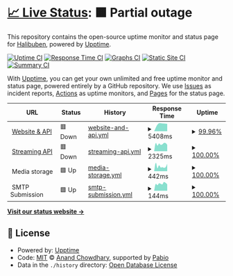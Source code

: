 # [📈 Live Status](https://status.tvoyaridna.com): <!--live status--> **🟧 Partial outage**

This repository contains the open-source uptime monitor and status page for [Halibuben](https://status.tvoyaridna.com), powered by [Upptime](https://github.com/upptime/upptime).

[![Uptime CI](https://github.com/Halibuben/status-page/workflows/Uptime%20CI/badge.svg)](https://github.com/Halibuben/status-page/actions?query=workflow%3A%22Uptime+CI%22)
[![Response Time CI](https://github.com/Halibuben/status-page/workflows/Response%20Time%20CI/badge.svg)](https://github.com/Halibuben/status-page/actions?query=workflow%3A%22Response+Time+CI%22)
[![Graphs CI](https://github.com/Halibuben/status-page/workflows/Graphs%20CI/badge.svg)](https://github.com/Halibuben/status-page/actions?query=workflow%3A%22Graphs+CI%22)
[![Static Site CI](https://github.com/Halibuben/status-page/workflows/Static%20Site%20CI/badge.svg)](https://github.com/Halibuben/status-page/actions?query=workflow%3A%22Static+Site+CI%22)
[![Summary CI](https://github.com/Halibuben/status-page/workflows/Summary%20CI/badge.svg)](https://github.com/Halibuben/status-page/actions?query=workflow%3A%22Summary+CI%22)

With [Upptime](https://upptime.js.org), you can get your own unlimited and free uptime monitor and status page, powered entirely by a GitHub repository. We use [Issues](https://github.com/Halibuben/status-page/issues) as incident reports, [Actions](https://github.com/Halibuben/status-page/actions) as uptime monitors, and [Pages](https://status.tvoyaridna.com) for the status page.

<!--start: status pages-->
<!-- This summary is generated by Upptime (https://github.com/upptime/upptime) -->
<!-- Do not edit this manually, your changes will be overwritten -->
<!-- prettier-ignore -->
| URL | Status | History | Response Time | Uptime |
| --- | ------ | ------- | ------------- | ------ |
| <img alt="" src="https://icons.duckduckgo.com/ip3/tvoyaridna.com.ico" height="13"> [Website & API](https://tvoyaridna.com/health) | 🟥 Down | [website-and-api.yml](https://github.com/Halibuben/status-page/commits/HEAD/history/website-and-api.yml) | <details><summary><img alt="Response time graph" src="./graphs/website-and-api/response-time-week.png" height="20"> 5408ms</summary><br><a href="https://status.tvoyaridna.com/history/website-and-api"><img alt="Response time 5408" src="https://img.shields.io/endpoint?url=https%3A%2F%2Fraw.githubusercontent.com%2FHalibuben%2Fstatus-page%2FHEAD%2Fapi%2Fwebsite-and-api%2Fresponse-time.json"></a><br><a href="https://status.tvoyaridna.com/history/website-and-api"><img alt="24-hour response time 10202" src="https://img.shields.io/endpoint?url=https%3A%2F%2Fraw.githubusercontent.com%2FHalibuben%2Fstatus-page%2FHEAD%2Fapi%2Fwebsite-and-api%2Fresponse-time-day.json"></a><br><a href="https://status.tvoyaridna.com/history/website-and-api"><img alt="7-day response time 5408" src="https://img.shields.io/endpoint?url=https%3A%2F%2Fraw.githubusercontent.com%2FHalibuben%2Fstatus-page%2FHEAD%2Fapi%2Fwebsite-and-api%2Fresponse-time-week.json"></a><br><a href="https://status.tvoyaridna.com/history/website-and-api"><img alt="30-day response time 5408" src="https://img.shields.io/endpoint?url=https%3A%2F%2Fraw.githubusercontent.com%2FHalibuben%2Fstatus-page%2FHEAD%2Fapi%2Fwebsite-and-api%2Fresponse-time-month.json"></a><br><a href="https://status.tvoyaridna.com/history/website-and-api"><img alt="1-year response time 5408" src="https://img.shields.io/endpoint?url=https%3A%2F%2Fraw.githubusercontent.com%2FHalibuben%2Fstatus-page%2FHEAD%2Fapi%2Fwebsite-and-api%2Fresponse-time-year.json"></a></details> | <details><summary><a href="https://status.tvoyaridna.com/history/website-and-api">99.96%</a></summary><a href="https://status.tvoyaridna.com/history/website-and-api"><img alt="All-time uptime 99.96%" src="https://img.shields.io/endpoint?url=https%3A%2F%2Fraw.githubusercontent.com%2FHalibuben%2Fstatus-page%2FHEAD%2Fapi%2Fwebsite-and-api%2Fuptime.json"></a><br><a href="https://status.tvoyaridna.com/history/website-and-api"><img alt="24-hour uptime 99.93%" src="https://img.shields.io/endpoint?url=https%3A%2F%2Fraw.githubusercontent.com%2FHalibuben%2Fstatus-page%2FHEAD%2Fapi%2Fwebsite-and-api%2Fuptime-day.json"></a><br><a href="https://status.tvoyaridna.com/history/website-and-api"><img alt="7-day uptime 99.96%" src="https://img.shields.io/endpoint?url=https%3A%2F%2Fraw.githubusercontent.com%2FHalibuben%2Fstatus-page%2FHEAD%2Fapi%2Fwebsite-and-api%2Fuptime-week.json"></a><br><a href="https://status.tvoyaridna.com/history/website-and-api"><img alt="30-day uptime 99.96%" src="https://img.shields.io/endpoint?url=https%3A%2F%2Fraw.githubusercontent.com%2FHalibuben%2Fstatus-page%2FHEAD%2Fapi%2Fwebsite-and-api%2Fuptime-month.json"></a><br><a href="https://status.tvoyaridna.com/history/website-and-api"><img alt="1-year uptime 99.96%" src="https://img.shields.io/endpoint?url=https%3A%2F%2Fraw.githubusercontent.com%2FHalibuben%2Fstatus-page%2FHEAD%2Fapi%2Fwebsite-and-api%2Fuptime-year.json"></a></details>
| <img alt="" src="https://icons.duckduckgo.com/ip3/tvoyaridna.com.ico" height="13"> [Streaming API](https://tvoyaridna.com/api/v1/streaming/health) | 🟥 Down | [streaming-api.yml](https://github.com/Halibuben/status-page/commits/HEAD/history/streaming-api.yml) | <details><summary><img alt="Response time graph" src="./graphs/streaming-api/response-time-week.png" height="20"> 2325ms</summary><br><a href="https://status.tvoyaridna.com/history/streaming-api"><img alt="Response time 2325" src="https://img.shields.io/endpoint?url=https%3A%2F%2Fraw.githubusercontent.com%2FHalibuben%2Fstatus-page%2FHEAD%2Fapi%2Fstreaming-api%2Fresponse-time.json"></a><br><a href="https://status.tvoyaridna.com/history/streaming-api"><img alt="24-hour response time 9882" src="https://img.shields.io/endpoint?url=https%3A%2F%2Fraw.githubusercontent.com%2FHalibuben%2Fstatus-page%2FHEAD%2Fapi%2Fstreaming-api%2Fresponse-time-day.json"></a><br><a href="https://status.tvoyaridna.com/history/streaming-api"><img alt="7-day response time 2325" src="https://img.shields.io/endpoint?url=https%3A%2F%2Fraw.githubusercontent.com%2FHalibuben%2Fstatus-page%2FHEAD%2Fapi%2Fstreaming-api%2Fresponse-time-week.json"></a><br><a href="https://status.tvoyaridna.com/history/streaming-api"><img alt="30-day response time 2325" src="https://img.shields.io/endpoint?url=https%3A%2F%2Fraw.githubusercontent.com%2FHalibuben%2Fstatus-page%2FHEAD%2Fapi%2Fstreaming-api%2Fresponse-time-month.json"></a><br><a href="https://status.tvoyaridna.com/history/streaming-api"><img alt="1-year response time 2325" src="https://img.shields.io/endpoint?url=https%3A%2F%2Fraw.githubusercontent.com%2FHalibuben%2Fstatus-page%2FHEAD%2Fapi%2Fstreaming-api%2Fresponse-time-year.json"></a></details> | <details><summary><a href="https://status.tvoyaridna.com/history/streaming-api">100.00%</a></summary><a href="https://status.tvoyaridna.com/history/streaming-api"><img alt="All-time uptime 100.00%" src="https://img.shields.io/endpoint?url=https%3A%2F%2Fraw.githubusercontent.com%2FHalibuben%2Fstatus-page%2FHEAD%2Fapi%2Fstreaming-api%2Fuptime.json"></a><br><a href="https://status.tvoyaridna.com/history/streaming-api"><img alt="24-hour uptime 100.00%" src="https://img.shields.io/endpoint?url=https%3A%2F%2Fraw.githubusercontent.com%2FHalibuben%2Fstatus-page%2FHEAD%2Fapi%2Fstreaming-api%2Fuptime-day.json"></a><br><a href="https://status.tvoyaridna.com/history/streaming-api"><img alt="7-day uptime 100.00%" src="https://img.shields.io/endpoint?url=https%3A%2F%2Fraw.githubusercontent.com%2FHalibuben%2Fstatus-page%2FHEAD%2Fapi%2Fstreaming-api%2Fuptime-week.json"></a><br><a href="https://status.tvoyaridna.com/history/streaming-api"><img alt="30-day uptime 100.00%" src="https://img.shields.io/endpoint?url=https%3A%2F%2Fraw.githubusercontent.com%2FHalibuben%2Fstatus-page%2FHEAD%2Fapi%2Fstreaming-api%2Fuptime-month.json"></a><br><a href="https://status.tvoyaridna.com/history/streaming-api"><img alt="1-year uptime 100.00%" src="https://img.shields.io/endpoint?url=https%3A%2F%2Fraw.githubusercontent.com%2FHalibuben%2Fstatus-page%2FHEAD%2Fapi%2Fstreaming-api%2Fuptime-year.json"></a></details>
| <img alt="" src="https://icons.duckduckgo.com/ip3/null.ico" height="13"> Media storage | 🟩 Up | [media-storage.yml](https://github.com/Halibuben/status-page/commits/HEAD/history/media-storage.yml) | <details><summary><img alt="Response time graph" src="./graphs/media-storage/response-time-week.png" height="20"> 442ms</summary><br><a href="https://status.tvoyaridna.com/history/media-storage"><img alt="Response time 442" src="https://img.shields.io/endpoint?url=https%3A%2F%2Fraw.githubusercontent.com%2FHalibuben%2Fstatus-page%2FHEAD%2Fapi%2Fmedia-storage%2Fresponse-time.json"></a><br><a href="https://status.tvoyaridna.com/history/media-storage"><img alt="24-hour response time 654" src="https://img.shields.io/endpoint?url=https%3A%2F%2Fraw.githubusercontent.com%2FHalibuben%2Fstatus-page%2FHEAD%2Fapi%2Fmedia-storage%2Fresponse-time-day.json"></a><br><a href="https://status.tvoyaridna.com/history/media-storage"><img alt="7-day response time 442" src="https://img.shields.io/endpoint?url=https%3A%2F%2Fraw.githubusercontent.com%2FHalibuben%2Fstatus-page%2FHEAD%2Fapi%2Fmedia-storage%2Fresponse-time-week.json"></a><br><a href="https://status.tvoyaridna.com/history/media-storage"><img alt="30-day response time 442" src="https://img.shields.io/endpoint?url=https%3A%2F%2Fraw.githubusercontent.com%2FHalibuben%2Fstatus-page%2FHEAD%2Fapi%2Fmedia-storage%2Fresponse-time-month.json"></a><br><a href="https://status.tvoyaridna.com/history/media-storage"><img alt="1-year response time 442" src="https://img.shields.io/endpoint?url=https%3A%2F%2Fraw.githubusercontent.com%2FHalibuben%2Fstatus-page%2FHEAD%2Fapi%2Fmedia-storage%2Fresponse-time-year.json"></a></details> | <details><summary><a href="https://status.tvoyaridna.com/history/media-storage">100.00%</a></summary><a href="https://status.tvoyaridna.com/history/media-storage"><img alt="All-time uptime 100.00%" src="https://img.shields.io/endpoint?url=https%3A%2F%2Fraw.githubusercontent.com%2FHalibuben%2Fstatus-page%2FHEAD%2Fapi%2Fmedia-storage%2Fuptime.json"></a><br><a href="https://status.tvoyaridna.com/history/media-storage"><img alt="24-hour uptime 100.00%" src="https://img.shields.io/endpoint?url=https%3A%2F%2Fraw.githubusercontent.com%2FHalibuben%2Fstatus-page%2FHEAD%2Fapi%2Fmedia-storage%2Fuptime-day.json"></a><br><a href="https://status.tvoyaridna.com/history/media-storage"><img alt="7-day uptime 100.00%" src="https://img.shields.io/endpoint?url=https%3A%2F%2Fraw.githubusercontent.com%2FHalibuben%2Fstatus-page%2FHEAD%2Fapi%2Fmedia-storage%2Fuptime-week.json"></a><br><a href="https://status.tvoyaridna.com/history/media-storage"><img alt="30-day uptime 100.00%" src="https://img.shields.io/endpoint?url=https%3A%2F%2Fraw.githubusercontent.com%2FHalibuben%2Fstatus-page%2FHEAD%2Fapi%2Fmedia-storage%2Fuptime-month.json"></a><br><a href="https://status.tvoyaridna.com/history/media-storage"><img alt="1-year uptime 100.00%" src="https://img.shields.io/endpoint?url=https%3A%2F%2Fraw.githubusercontent.com%2FHalibuben%2Fstatus-page%2FHEAD%2Fapi%2Fmedia-storage%2Fuptime-year.json"></a></details>
| <img alt="" src="https://icons.duckduckgo.com/ip3/null.ico" height="13"> SMTP Submission | 🟩 Up | [smtp-submission.yml](https://github.com/Halibuben/status-page/commits/HEAD/history/smtp-submission.yml) | <details><summary><img alt="Response time graph" src="./graphs/smtp-submission/response-time-week.png" height="20"> 144ms</summary><br><a href="https://status.tvoyaridna.com/history/smtp-submission"><img alt="Response time 144" src="https://img.shields.io/endpoint?url=https%3A%2F%2Fraw.githubusercontent.com%2FHalibuben%2Fstatus-page%2FHEAD%2Fapi%2Fsmtp-submission%2Fresponse-time.json"></a><br><a href="https://status.tvoyaridna.com/history/smtp-submission"><img alt="24-hour response time 131" src="https://img.shields.io/endpoint?url=https%3A%2F%2Fraw.githubusercontent.com%2FHalibuben%2Fstatus-page%2FHEAD%2Fapi%2Fsmtp-submission%2Fresponse-time-day.json"></a><br><a href="https://status.tvoyaridna.com/history/smtp-submission"><img alt="7-day response time 144" src="https://img.shields.io/endpoint?url=https%3A%2F%2Fraw.githubusercontent.com%2FHalibuben%2Fstatus-page%2FHEAD%2Fapi%2Fsmtp-submission%2Fresponse-time-week.json"></a><br><a href="https://status.tvoyaridna.com/history/smtp-submission"><img alt="30-day response time 144" src="https://img.shields.io/endpoint?url=https%3A%2F%2Fraw.githubusercontent.com%2FHalibuben%2Fstatus-page%2FHEAD%2Fapi%2Fsmtp-submission%2Fresponse-time-month.json"></a><br><a href="https://status.tvoyaridna.com/history/smtp-submission"><img alt="1-year response time 144" src="https://img.shields.io/endpoint?url=https%3A%2F%2Fraw.githubusercontent.com%2FHalibuben%2Fstatus-page%2FHEAD%2Fapi%2Fsmtp-submission%2Fresponse-time-year.json"></a></details> | <details><summary><a href="https://status.tvoyaridna.com/history/smtp-submission">100.00%</a></summary><a href="https://status.tvoyaridna.com/history/smtp-submission"><img alt="All-time uptime 100.00%" src="https://img.shields.io/endpoint?url=https%3A%2F%2Fraw.githubusercontent.com%2FHalibuben%2Fstatus-page%2FHEAD%2Fapi%2Fsmtp-submission%2Fuptime.json"></a><br><a href="https://status.tvoyaridna.com/history/smtp-submission"><img alt="24-hour uptime 100.00%" src="https://img.shields.io/endpoint?url=https%3A%2F%2Fraw.githubusercontent.com%2FHalibuben%2Fstatus-page%2FHEAD%2Fapi%2Fsmtp-submission%2Fuptime-day.json"></a><br><a href="https://status.tvoyaridna.com/history/smtp-submission"><img alt="7-day uptime 100.00%" src="https://img.shields.io/endpoint?url=https%3A%2F%2Fraw.githubusercontent.com%2FHalibuben%2Fstatus-page%2FHEAD%2Fapi%2Fsmtp-submission%2Fuptime-week.json"></a><br><a href="https://status.tvoyaridna.com/history/smtp-submission"><img alt="30-day uptime 100.00%" src="https://img.shields.io/endpoint?url=https%3A%2F%2Fraw.githubusercontent.com%2FHalibuben%2Fstatus-page%2FHEAD%2Fapi%2Fsmtp-submission%2Fuptime-month.json"></a><br><a href="https://status.tvoyaridna.com/history/smtp-submission"><img alt="1-year uptime 100.00%" src="https://img.shields.io/endpoint?url=https%3A%2F%2Fraw.githubusercontent.com%2FHalibuben%2Fstatus-page%2FHEAD%2Fapi%2Fsmtp-submission%2Fuptime-year.json"></a></details>

<!--end: status pages-->

[**Visit our status website →**](https://status.tvoyaridna.com)

## 📄 License

- Powered by: [Upptime](https://github.com/upptime/upptime)
- Code: [MIT](./LICENSE) © [Anand Chowdhary](https://anandchowdhary.com), supported by [Pabio](https://pabio.com)
- Data in the `./history` directory: [Open Database License](https://opendatacommons.org/licenses/odbl/1-0/)
